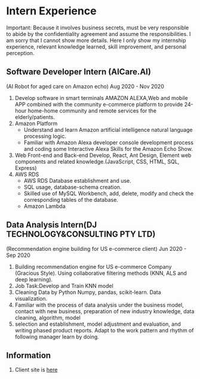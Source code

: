 Intern Experience
=====================
Important: Because it involves business secrets, must be very responsible to abide by the confidentiality agreement and assume the responsibilities. I am sorry that I cannot show more details. Here I only show my internship experience, relevant knowledge learned, skill improvement, and personal perception.

Software Developer Intern (AICare.AI)
------------------------------------
(AI Robot for aged care on Amazon echo)
Aug 2020 - Nov 2020
  1. Develop software in smart terminals AMAZON ALEXA,Web and mobile APP combined with the community e-commerce platform to provide 24-hour home-home community and remote      services for the elderly/patients.
  2. Amazon Platform
      * Understand and learn Amazon artificial intelligence natural language processing logic.
      * Familiar with Amazon Alexa developer console development process and coding some Interactive Alexa Skills for the Amazon Echo Show.
  3. Web Front-end and Back-end Develop, React, Ant Design, Element web components and related knowledge.(JavaScript, CSS, HTML, SQL, Express)
  4. AWS RDS
      * AWS RDS Database establishment and use.
      * SQL usage, database-schema creation.
      * Skilled use of MySQL Workbench, add, delete, modify and check the corresponding tables of the database.
      * Amazon Lambda

 Data Analysis Intern(DJ TECHNOLOGY&CONSULTING PTY LTD)
--------------------------------------
(Recommendation engine building  for US e-commerce client)
Jun 2020 - Sep 2020
  1. Building recommendation engine for US e-commerce Company (Gracious Style). Using collaborative filtering methods (KNN, ALS and deep learning). 
  2. Job Task:Develop and Train KNN model
  3. Cleaning Data by Python Numpy, pandas, scikit-learn. Data visualization.
  4. Familiar with the process of data analysis under the business model, contact with new business, preparation of new industry knowledge, data cleaning, algorithm, model
  5. selection and establishment, model adjustment and evaluation, and writing phased product reports. Adapt to the work pattern and rhythm of following manager learn by         doing.

Information
----------------
  1. Client site is [here](https://www.graciousstyle.com/)
